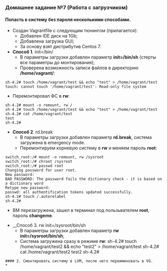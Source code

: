 ### Домашнее задание №7 (Работа с загрузчиком)
#### Попасть в систему без пароля несколькими способами.
* Создан Vagrantfile с следующим тюнингом (прилагается):
  - Добавлен IDE диск на 1Gb;
  - Добавлена загрузка GUI;
  - За основу взят дистрибутив Centos 7.
* __Способ 1__. init=/bin/
  - В параметры загрузки добавлен параметр __init=/bin/sh__ (стерты все параметры до монтирования);
  - Проверена возможность записи файлов в директорию __/home/vagrant/__:
```console
sh-4.2# touch /home/vagrant/test && echo "test" > /home/vagrant/test
touch: cannot touch '/home/vagrant/test': Read-only file system
```
  - Перемонтировал ФС в __rw__:
```console
sh-4.2# mount -o remount, rw /
sh-4.2# touch /home/vagrant/test && echo "test" > /home/vagrant/test
sh-4.2# cat /home/vagrant/test
test
sh-4.2#
```
* __Способ 2__. rd.break
  - В параметры загрузки добавлен параметр __rd.break__, система загружена в emergency mode.
  - Перемонтируем корневую систему в __rw__ и меняем пароль __root__:
```console
switch_root:/# mount -o remount, rw /sysroot
switch_root:/# chroot /sysroot
switch_root:/# passwd root
Changing password for user root.
New password:
BAD PASSWORD: The password fails the dictionary check - it is based on a dictionary word
Retype new password:
passwd: all authentification tokens updated successfully.
sh-4.2# touch /.autorelabel
sh-4.2#
```
  - ВМ перезагружена, зашел в терминал под пользьвателем __root__, пароль __changeme__.

* __Способ 3. rw init=/sysroot/bin/sh
  - В параметры загрузки добавлен параметр __rw init=/sysroot/bin/sh__;
  - Система загружена сразу в режиме __rw__:
 sh-4.2# touch /home/vagrant/test2 && echo "test2" > /home/vagrant/test
sh-4.2# cat /home/vagrant/test2
test2
sh-4.2#
```
#### 2. Смонтировать систему в LVM, после чего переименовать в VG.
* 

